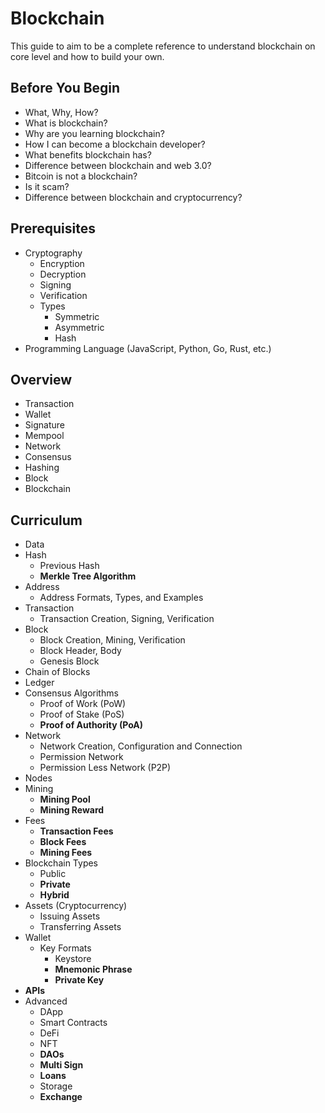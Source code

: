 # Blockchain
This guide to aim to be a complete reference to understand blockchain on core level and how to build your own.

## Before You Begin
- What, Why, How?
- What is blockchain?
- Why are you learning blockchain?
- How I can become a blockchain developer?
- What benefits blockchain has?
- Difference between blockchain and web 3.0?
- Bitcoin is not a blockchain?
- Is it scam?
- Difference between blockchain and cryptocurrency?

## Prerequisites
- Cryptography
  - Encryption
  - Decryption
  - Signing
  - Verification
  - Types
    - Symmetric
    - Asymmetric
    - Hash
- Programming Language (JavaScript, Python, Go, Rust, etc.)

## Overview
- Transaction
- Wallet
- Signature
- Mempool
- Network
- Consensus
- Hashing
- Block
- Blockchain

## Curriculum
- Data
- Hash
  - Previous Hash
  - **Merkle Tree Algorithm**
- Address
  - Address Formats, Types, and Examples
- Transaction
  - Transaction Creation, Signing, Verification
- Block
  - Block Creation, Mining, Verification
  - Block Header, Body
  - Genesis Block
- Chain of Blocks
- Ledger
- Consensus Algorithms
  - Proof of Work (PoW)
  - Proof of Stake (PoS)
  - **Proof of Authority (PoA)**
- Network
  - Network Creation, Configuration and Connection
  - Permission Network
  - Permission Less Network (P2P)
- Nodes
- Mining
  - **Mining Pool**
  - **Mining Reward**
- Fees
  - **Transaction Fees**
  - **Block Fees**
  - **Mining Fees**
- Blockchain Types
  - Public
  - **Private**
  - **Hybrid**
- Assets (Cryptocurrency)
  - Issuing Assets
  - Transferring Assets
- Wallet
  - Key Formats
    - Keystore
    - **Mnemonic Phrase**
    - **Private Key**
- **APIs**
- Advanced
  - DApp
  - Smart Contracts
  - DeFi
  - NFT
  - **DAOs**
  - **Multi Sign**
  - **Loans**
  - Storage
  - **Exchange**

